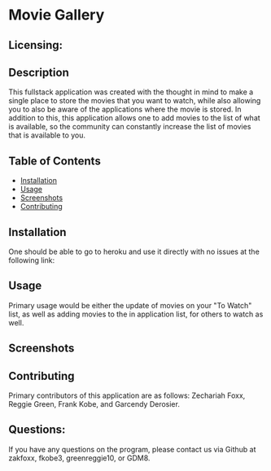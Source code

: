 # Movie Gallery
  
## Licensing: 
  

## Description
This fullstack application was created with the thought in mind to make a single place to store the movies that you want to watch, while also allowing you to also be aware of the applications where the movie is stored. In addition to this, this application allows one to add movies to the list of what is available, so the community can constantly increase the list of movies that is available to you.

## Table of Contents
+ [Installation](#installation)
+ [Usage](#usage)
+ [Screenshots](#screenshots)
+ [Contributing](#contributing)

## Installation
  One should be able to go to heroku and use it directly with no issues at the following link:

## Usage
  Primary usage would be either the update of movies on your "To Watch" list, as well as adding movies to the in application list, for others to watch as well.
## Screenshots 

## Contributing
  Primary contributors of this application are as follows: Zechariah Foxx, Reggie Green, Frank Kobe, and Garcendy Derosier.

## Questions:
If you have any questions on the program, please contact us via Github at zakfoxx, fkobe3, greenreggie10, or GDM8.